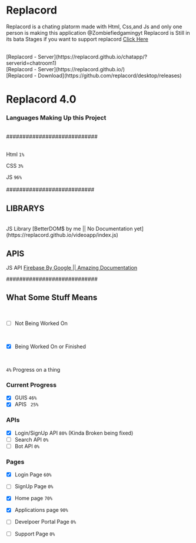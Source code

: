 # Replacord

Replacord is a chating platorm made with Html, Css,and Js and only one person is making this application @Zombiefiedgamingyt
Replacord is Still in its bata Stages if you want to support replacord <a href='https://www.patreon.com/replacord?fan_landing=true'>Click Here</a>


<br>
[Replacord - Server](https://replacord.github.io/chatapp/?serverid=chatroom1)
<br>
[Replacord - Server](https://replacord.github.io/)
<br>
[Replacord - Download](https://github.com/replacord/desktop/releases)


# Replacord 4.0


### Languages Making Up this Project
<br />
############################
<br />
<br />

Html `1%` 
<br />

CSS `3%` 
<br />

JS `96%` 
<br />
<br />
###########################
<br />
## LIBRARYS
<br />
JS Library [BetterDOM$ by me || No Documentation yet](https://replacord.github.io/videoapp/index.js)
<br />

## APIS
JS API [Firebase By Google || Amazing Documentation](firebase.google.com)
<br />


############################
<br />

## What Some Stuff Means
<br />

- [ ] Not Being Worked On
<br />

- [x] Being Worked On or Finished 
<br />

`4%` Progress on a thing


### Current Progress
- [x] GUIS `46%`
- [x] APIS ` 25%`

### APIs
- [x] Login/SignUp API `80%` (Kinda Broken being fixed)
- [ ] Search API `0%`
- [ ] Bot API `0%`

### Pages
- [x] Login Page `60%`
- [ ] SignUp Page `0%`

- [x] Home page `70%`
- [x] Applications page `90%`
- [ ] Develpoer Portal Page `0%`
- [ ] Support Page `0%`
